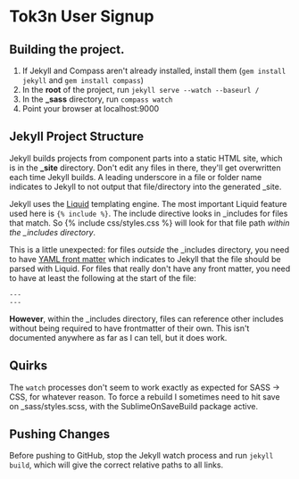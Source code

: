 # Tok3n User Signup

## Building the project.
1. If Jekyll and Compass aren't already installed, install them (`gem install jekyll` and `gem install compass`)
2. In the **root** of the project, run `jekyll serve --watch --baseurl /`
3. In the **_sass** directory, run `compass watch`
4. Point your browser at localhost:9000

## Jekyll Project Structure
Jekyll builds projects from component parts into a static HTML site, which is in the **_site** directory. Don't edit any files in there, they'll get overwritten each time Jekyll builds. A leading underscore in a file or folder name indicates to Jekyll to not output that file/directory into the generated _site. 

Jekyll uses the [Liquid](http://liquidmarkup.org/) templating engine. The most important Liquid feature used here is `{% include %}`. The include directive looks in _includes for files that match. So {% include css/styles.css %} will look for that file path *within the _includes directory*. 

This is a little unexpected: for files *outside* the _includes directory, you need to have [YAML front matter](http://jekyllrb.com/docs/frontmatter/) which indicates to Jekyll that the file should be parsed with Liquid. For files that really don't have any front matter, you need to have at least the following at the start of the file:
```
---
---
```
**However**, within the _includes directory, files can reference other includes without being required to have frontmatter of their own. This isn't documented anywhere as far as I can tell, but it does work.

## Quirks
The `watch` processes don't seem to work exactly as expected for SASS -> CSS, for whatever reason. To force a rebuild I sometimes need to hit save on _sass/styles.scss, with the SublimeOnSaveBuild package active.

## Pushing Changes
Before pushing to GitHub, stop the Jekyll watch process and run `jekyll build`, which will give the correct relative paths to all links.


